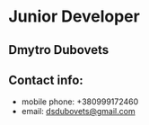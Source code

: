 # Junior Developer

## Dmytro Dubovets

## Contact info:

* mobile phone: +380999172460
* email: dsdubovets@gmail.com


